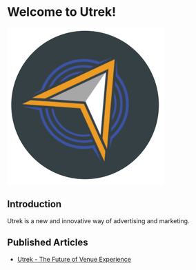 # Welcome to Utrek!
![logo](images/theArrow.png)

## Introduction
Utrek is a new and innovative way of advertising and marketing.


## Published Articles
- [Utrek - The Future of Venue Experience](https://medium.com/@mindy.s.ripley/utrek-the-future-of-venue-experience-bfb1c831f318)
